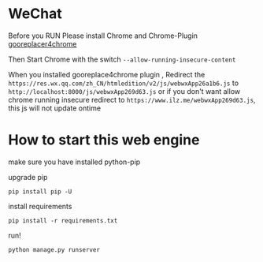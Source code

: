 # WeChat
Before you RUN Please install Chrome and Chrome-Plugin [gooreplacer4chrome](https://github.com/liuzheng712/gooreplacer4chrome)

Then Start Chrome with the switch `--allow-running-insecure-content`

When you installed gooreplace4chrome plugin , Redirect the `https://res.wx.qq.com/zh_CN/htmledition/v2/js/webwxApp26a1b6.js` to
`http://localhost:8000/js/webwxApp269d63.js` or if you don't want allow chrome running insecure redirect to `https://www.ilz.me/webwxApp269d63.js`,
this js will not update ontime

# How to start this web engine
make sure you have installed python-pip

upgrade pip

    pip install pip -U

install requirements

    pip install -r requirements.txt

run!

    python manage.py runserver


